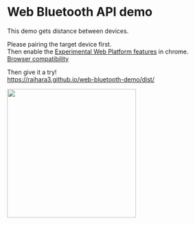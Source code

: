 # Web Bluetooth API demo
This demo gets distance between devices.  

Please pairing the target device first.  
Then enable the [Experimental Web Platform features](chrome://flags/#enable-experimental-web-platform-features) in chrome.  
[Browser compatibility](https://developer.mozilla.org/en-US/docs/Web/API/Web_Bluetooth_API#Browser_compatibility)  

Then give it a try!  
https://raihara3.github.io/web-bluetooth-demo/dist/

<img src="https://user-images.githubusercontent.com/47589307/109393275-03a88b80-7964-11eb-8be2-07d913cfc336.png" width=300>
